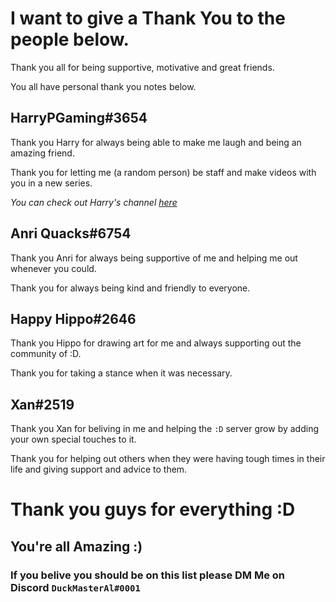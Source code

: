 # I want to give a Thank You to the people below.
Thank you all for being supportive, motivative and great friends.

You all have personal thank you notes below.
## HarryPGaming#3654
Thank you Harry for always being able to make me laugh and being an amazing friend. 

Thank you for letting me (a random person) be staff and make videos with you in a new series.

*You can check out Harry's channel [here](https://www.youtube.com/channel/UCr35D4WaXok9l5r5sLfLHmw)*
## Anri Quacks#6754
Thank you Anri for always being supportive of me and helping me out whenever you could.

Thank you for always being kind and friendly to everyone.
## Happy Hippo#2646
Thank you Hippo for drawing art for me and always supporting out the community of :D.

Thank you for taking a stance when it was necessary.
## Xan#2519
Thank you Xan for beliving in me and helping the `:D` server grow by adding your own special touches to it.

Thank you for helping out others when they were having tough times in their life and giving support and advice to them.


# Thank you guys for everything :D
## You're all Amazing :)
### If you belive you should be on this list please DM Me on Discord `DuckMasterAl#0001`
